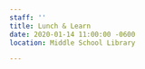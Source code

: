 ```yaml
---
staff: ''
title: Lunch & Learn
date: 2020-01-14 11:00:00 -0600
location: Middle School Library

---
```

